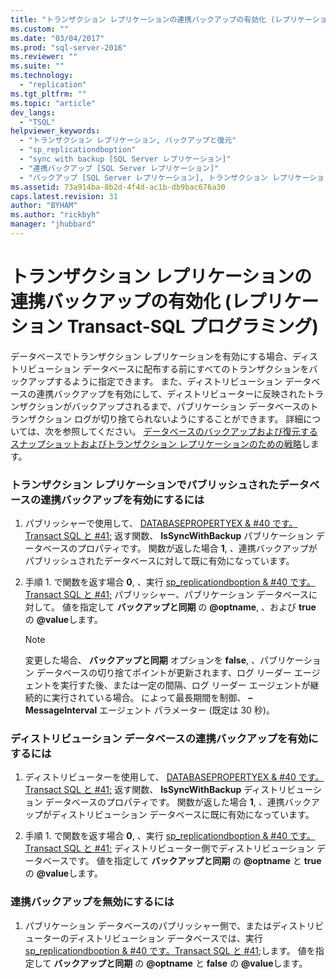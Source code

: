 ```yaml
---
title: "トランザクション レプリケーションの連携バックアップの有効化 (レプリケーション Transact-SQL プログラミング) | Microsoft Docs"
ms.custom: ""
ms.date: "03/04/2017"
ms.prod: "sql-server-2016"
ms.reviewer: ""
ms.suite: ""
ms.technology: 
  - "replication"
ms.tgt_pltfrm: ""
ms.topic: "article"
dev_langs: 
  - "TSQL"
helpviewer_keywords: 
  - "トランザクション レプリケーション, バックアップと復元"
  - "sp_replicationdboption"
  - "sync with backup [SQL Server レプリケーション]"
  - "連携バックアップ [SQL Server レプリケーション]"
  - "バックアップ [SQL Server レプリケーション], トランザクション レプリケーション"
ms.assetid: 73a914ba-8b2d-4f4d-ac1b-db9bac676a30
caps.latest.revision: 31
author: "BYHAM"
ms.author: "rickbyh"
manager: "jhubbard"
---
```

# トランザクション レプリケーションの連携バックアップの有効化 (レプリケーション Transact-SQL プログラミング)
  データベースでトランザクション レプリケーションを有効にする場合、ディストリビューション データベースに配布する前にすべてのトランザクションをバックアップするように指定できます。 また、ディストリビューション データベースの連携バックアップを有効にして、ディストリビューターに反映されたトランザクションがバックアップされるまで、パブリケーション データベースのトランザクション ログが切り捨てられないようにすることができます。 詳細については、次を参照してください。 [データベースのバックアップおよび復元するスナップショットおよびトランザクション レプリケーションのための戦略](../../../relational-databases/replication/administration/strategies-for-backing-up-and-restoring-snapshot-and-transactional-replication.md)します。  
  
### トランザクション レプリケーションでパブリッシュされたデータベースの連携バックアップを有効にするには  
  
1.  パブリッシャーで使用して、 [DATABASEPROPERTYEX & #40 です。Transact SQL と #41;](../../../t-sql/functions/databasepropertyex-transact-sql.md) 返す関数、 **IsSyncWithBackup** パブリケーション データベースのプロパティです。 関数が返した場合 **1**, 、連携バックアップがパブリッシュされたデータベースに対して既に有効になっています。  
  
2.  手順 1. で関数を返す場合 **0**, 、実行 [sp_replicationdboption & #40 です。Transact SQL と #41;](../../../relational-databases/system-stored-procedures/sp-replicationdboption-transact-sql.md) パブリッシャー、パブリケーション データベースに対して。 値を指定して **バックアップと同期** の **@optname**, 、および **true** の **@value**します。  
  
    > [!NOTE]  
    >  変更した場合、 **バックアップと同期** オプションを **false**, 、パブリケーション データベースの切り捨てポイントが更新されます、ログ リーダー エージェントを実行すた後、または一定の間隔、ログ リーダー エージェントが継続的に実行されている場合。 によって最長期間を制御、 **– MessageInterval** エージェント パラメーター (既定は 30 秒)。  
  
### ディストリビューション データベースの連携バックアップを有効にするには  
  
1.  ディストリビューターを使用して、 [DATABASEPROPERTYEX & #40 です。Transact SQL と #41;](../../../t-sql/functions/databasepropertyex-transact-sql.md) 返す関数、 **IsSyncWithBackup** ディストリビューション データベースのプロパティです。 関数が返した場合 **1**, 、連携バックアップがディストリビューション データベースに既に有効になっています。  
  
2.  手順 1. で関数を返す場合 **0**, 、実行 [sp_replicationdboption & #40 です。Transact SQL と #41;](../../../relational-databases/system-stored-procedures/sp-replicationdboption-transact-sql.md) ディストリビューター側でディストリビューション データベースです。 値を指定して **バックアップと同期** の **@optname** と **true** の **@value**します。  
  
### 連携バックアップを無効にするには  
  
1.  パブリケーション データベースのパブリッシャー側で、またはディストリビューターのディストリビューション データベースでは、実行 [sp_replicationdboption & #40 です。Transact SQL と #41;](../../../relational-databases/system-stored-procedures/sp-replicationdboption-transact-sql.md)します。 値を指定して **バックアップと同期** の **@optname** と **false** の **@value**します。  
  
  
